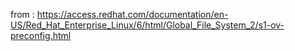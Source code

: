 from :
https://access.redhat.com/documentation/en-US/Red_Hat_Enterprise_Linux/6/html/Global_File_System_2/s1-ov-preconfig.html
